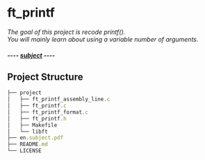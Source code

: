 # ft_printf

<i>
	<p>
		The goal of this project is recode printf(). <br>
		You will mainly learn about using a variable number of arguments.
	</p>
</i>

#### <i> ---- [subject](en.subject.pdf) ----</i>

## Project Structure

``` js
├── project
│   ├── ft_printf_assembly_line.c
│   ├── ft_printf.c
│   ├── ft_printf_format.c
│   ├── ft_printf.h
│   ├── Makefile
│   └── libft
├── en.subject.pdf
├── README.md
└── LICENSE
```
